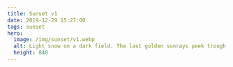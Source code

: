 ```yaml
---
title: Sunset v1
date: 2019-12-29 15:27:00
tags: sunset
hero:
  image: /img/sunset/v1.webp
  alt: Light snow on a dark field. The last golden sunrays peek trough a distant forest under a dark sky.
  height: 840
---
```

